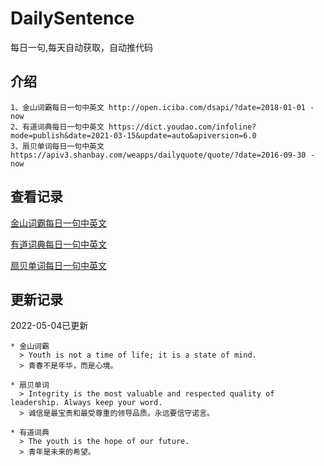 # DailySentence

每日一句,每天自动获取，自动推代码

## 介绍

```
1、金山词霸每日一句中英文 http://open.iciba.com/dsapi/?date=2018-01-01 - now
2、有道词典每日一句中英文 https://dict.youdao.com/infoline?mode=publish&date=2021-03-15&update=auto&apiversion=6.0
3、扇贝单词每日一句中英文 https://apiv3.shanbay.com/weapps/dailyquote/quote/?date=2016-09-30 - now
```

## 查看记录

[金山词霸每日一句中英文](./data/iciba/)

[有道词典每日一句中英文](./data/youdao/)

[扇贝单词每日一句中英文](./data/shanbay/)

## 更新记录
2022-05-04已更新 
```
* 金山词霸
  > Youth is not a time of life; it is a state of mind.
  > 青春不是年华，而是心境。

* 扇贝单词
  > Integrity is the most valuable and respected quality of leadership. Always keep your word.
  > 诚信是最宝贵和最受尊重的领导品质。永远要信守诺言。

* 有道词典
  > The youth is the hope of our future.
  > 青年是未来的希望。

```
